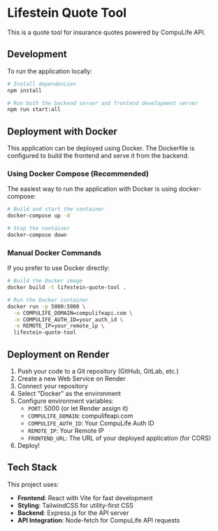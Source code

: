 # Lifestein Quote Tool

This is a quote tool for insurance quotes powered by CompuLife API.

## Development

To run the application locally:

```bash
# Install dependencies
npm install

# Run both the backend server and frontend development server
npm run start:all
```

## Deployment with Docker

This application can be deployed using Docker. The Dockerfile is configured to build the frontend and serve it from the backend.

### Using Docker Compose (Recommended)

The easiest way to run the application with Docker is using docker-compose:

```bash
# Build and start the container
docker-compose up -d

# Stop the container
docker-compose down
```

### Manual Docker Commands

If you prefer to use Docker directly:

```bash
# Build the Docker image
docker build -t lifestein-quote-tool .

# Run the Docker container
docker run -p 5000:5000 \
  -e COMPULIFE_DOMAIN=compulifeapi.com \
  -e COMPULIFE_AUTH_ID=your_auth_id \
  -e REMOTE_IP=your_remote_ip \
  lifestein-quote-tool
```

## Deployment on Render

1. Push your code to a Git repository (GitHub, GitLab, etc.)
2. Create a new Web Service on Render
3. Connect your repository
4. Select "Docker" as the environment
5. Configure environment variables:
   - `PORT`: 5000 (or let Render assign it)
   - `COMPULIFE_DOMAIN`: compulifeapi.com
   - `COMPULIFE_AUTH_ID`: Your CompuLife Auth ID
   - `REMOTE_IP`: Your Remote IP
   - `FRONTEND_URL`: The URL of your deployed application (for CORS)
6. Deploy!

## Tech Stack

This project uses:

- **Frontend**: React with Vite for fast development
- **Styling**: TailwindCSS for utility-first CSS
- **Backend**: Express.js for the API server
- **API Integration**: Node-fetch for CompuLife API requests 